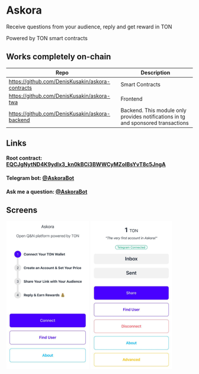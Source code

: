 # Askora

Receive questions from your audience, reply and get reward in TON

Powered by TON smart contracts

## Works completely on-chain

|Repo|Description|
|----|-----------|
|https://github.com/DenisKusakin/askora-contracts|Smart Contracts|
|https://github.com/DenisKusakin/askora-twa|Frontend|
|https://github.com/DenisKusakin/askora-backend|Backend. This module only provides notifications in tg and sponsored transactions|

## Links

#### Root contract: [EQCJgNytND4K9ydIx3_kn0kBCi3BWWCyMZoIBsYvT8c5JngA](https://tonviewer.com/EQCJgNytND4K9ydIx3_kn0kBCi3BWWCyMZoIBsYvT8c5JngA)

#### Telegram bot: [@AskoraBot](https://t.me/AskoraBot)

#### Ask me a question: [@AskoraBot](https://t.me/AskoraBot/app?startapp=0_EQDiA-DjqPZJsbMaLV373CwumgZA9jOGvU3x7OBd4UOdv7j0)

## Screens

<img src="screen_2.png" alt="drawing" height="400"/>
<img src="screen_1.png" alt="drawing" height="400"/>
